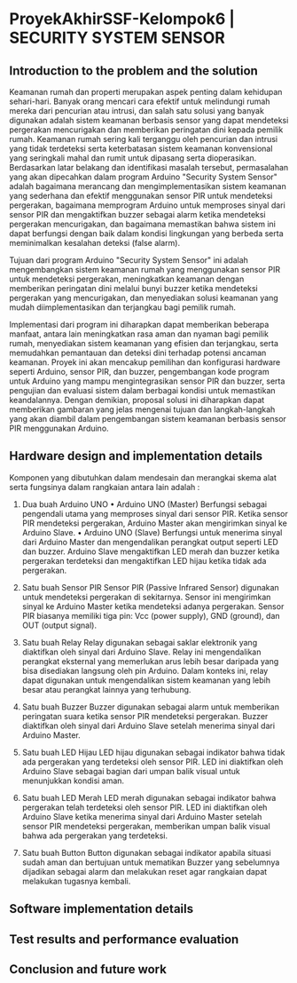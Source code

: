 # ProyekAkhirSSF-Kelompok6 | SECURITY SYSTEM SENSOR

## Introduction to the problem and the solution
Keamanan rumah dan properti merupakan aspek penting dalam kehidupan sehari-hari.
Banyak orang mencari cara efektif untuk melindungi rumah mereka dari pencurian atau intrusi,
dan salah satu solusi yang banyak digunakan adalah sistem keamanan berbasis sensor yang dapat
mendeteksi pergerakan mencurigakan dan memberikan peringatan dini kepada pemilik rumah.
Keamanan rumah sering kali terganggu oleh pencurian dan intrusi yang tidak terdeteksi serta
keterbatasan sistem keamanan konvensional yang seringkali mahal dan rumit untuk dipasang serta
dioperasikan. Berdasarkan latar belakang dan identifikasi masalah tersebut, permasalahan yang
akan dipecahkan dalam program Arduino "Security System Sensor" adalah bagaimana merancang
dan mengimplementasikan sistem keamanan yang sederhana dan efektif menggunakan sensor PIR
untuk mendeteksi pergerakan, bagaimana memprogram Arduino untuk memproses sinyal dari
sensor PIR dan mengaktifkan buzzer sebagai alarm ketika mendeteksi pergerakan mencurigakan,
dan bagaimana memastikan bahwa sistem ini dapat berfungsi dengan baik dalam kondisi
lingkungan yang berbeda serta meminimalkan kesalahan deteksi (false alarm).

Tujuan dari program Arduino "Security System Sensor" ini adalah mengembangkan sistem
keamanan rumah yang menggunakan sensor PIR untuk mendeteksi pergerakan, meningkatkan
keamanan dengan memberikan peringatan dini melalui bunyi buzzer ketika mendeteksi pergerakan
yang mencurigakan, dan menyediakan solusi keamanan yang mudah diimplementasikan dan
terjangkau bagi pemilik rumah.

Implementasi dari program ini diharapkan dapat memberikan beberapa manfaat, antara lain
meningkatkan rasa aman dan nyaman bagi pemilik rumah, menyediakan sistem keamanan yang
efisien dan terjangkau, serta memudahkan pemantauan dan deteksi dini terhadap potensi ancaman
keamanan. Proyek ini akan mencakup pemilihan dan konfigurasi hardware seperti Arduino, sensor
PIR, dan buzzer, pengembangan kode program untuk Arduino yang mampu mengintegrasikan
sensor PIR dan buzzer, serta pengujian dan evaluasi sistem dalam berbagai kondisi untuk
memastikan keandalannya. Dengan demikian, proposal solusi ini diharapkan dapat memberikan
gambaran yang jelas mengenai tujuan dan langkah-langkah yang akan diambil dalam
pengembangan sistem keamanan berbasis sensor PIR menggunakan Arduino.


## Hardware design and implementation details
Komponen yang dibutuhkan dalam mendesain dan merangkai skema alat serta fungsinya dalam rangkaian antara lain adalah :
1) Dua buah Arduino UNO
   • Arduino UNO (Master)
   Berfungsi sebagai pengendali utama yang memproses sinyal dari sensor PIR. Ketika sensor PIR mendeteksi pergerakan, Arduino Master akan mengirimkan sinyal ke Arduino Slave.
   • Arduino UNO (Slave)
   Berfungsi untuk menerima sinyal dari Arduino Master dan mengendalikan perangkat output seperti LED dan buzzer. Arduino Slave mengaktifkan LED merah dan buzzer ketika pergerakan terdeteksi dan mengaktifkan LED hijau
   ketika tidak ada pergerakan.
   
3) Satu buah Sensor PIR
   Sensor PIR (Passive Infrared Sensor) digunakan untuk mendeteksi pergerakan di sekitarnya. Sensor ini mengirimkan sinyal ke Arduino Master ketika mendeteksi adanya pergerakan. Sensor PIR biasanya memiliki tiga pin: Vcc
   (power supply), GND (ground), dan OUT (output signal).
   
5) Satu buah Relay
   Relay digunakan sebagai saklar elektronik yang diaktifkan oleh sinyal dari Arduino Slave. Relay ini mengendalikan perangkat eksternal yang memerlukan arus lebih besar daripada yang bisa disediakan langsung oleh pin
   Arduino. Dalam konteks ini, relay dapat digunakan untuk mengendalikan sistem keamanan yang lebih besar atau perangkat lainnya yang terhubung.
   
7) Satu buah Buzzer
   Buzzer digunakan sebagai alarm untuk memberikan peringatan suara ketika sensor PIR mendeteksi pergerakan. Buzzer diaktifkan oleh sinyal dari Arduino Slave setelah menerima sinyal dari Arduino Master.
9) Satu buah LED Hijau
    LED hijau digunakan sebagai indikator bahwa tidak ada pergerakan yang terdeteksi oleh sensor PIR. LED ini diaktifkan oleh Arduino Slave sebagai bagian dari umpan balik visual untuk menunjukkan kondisi aman.
11) Satu buah LED Merah
    LED merah digunakan sebagai indikator bahwa pergerakan telah terdeteksi oleh sensor PIR. LED ini diaktifkan oleh Arduino Slave ketika menerima sinyal dari Arduino Master setelah sensor PIR mendeteksi pergerakan,
    memberikan umpan balik visual bahwa ada pergerakan yang terdeteksi.
13) Satu buah Button
    Button digunakan sebagai indikator apabila situasi sudah aman dan bertujuan untuk mematikan Buzzer yang sebelumnya dijadikan sebagai alarm dan melakukan reset agar rangkaian dapat melakukan tugasnya kembali.
    
## Software implementation details
## Test results and performance evaluation
## Conclusion and future work



